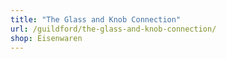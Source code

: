 ```yaml
---
title: "The Glass and Knob Connection"
url: /guildford/the-glass-and-knob-connection/
shop: Eisenwaren
---
```

